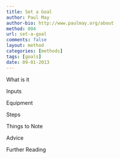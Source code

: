 ```yaml
---
title: Set a Goal
author: Paul May
author-bio: http://www.paulmay.org/about
method: 004
url: set-a-goal
comments: false
layout: method
categories: [methods]
tags: [goals]
date: 09-01-2013
---
```

What is it

Inputs

Equipment

Steps

Things to Note

Advice

Further Reading
